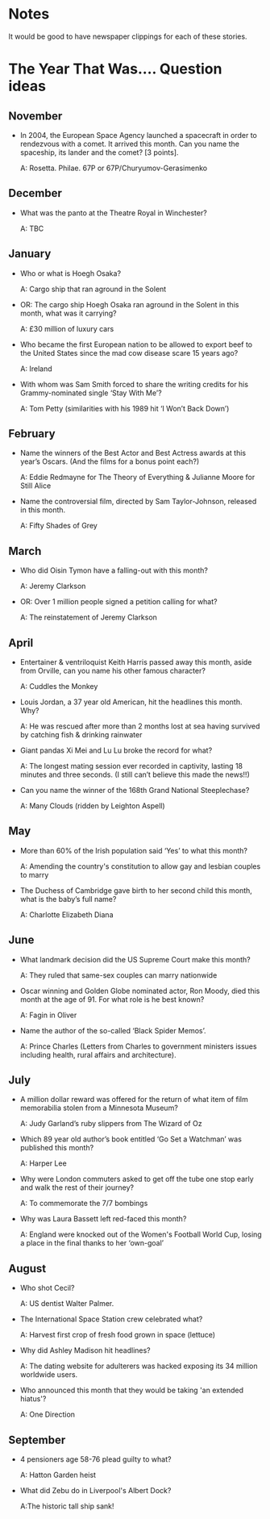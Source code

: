 Notes
=====
It would be good to have newspaper clippings for each of these stories.

The Year That Was.... Question ideas
====================================
November
--------
* In 2004, the European Space Agency launched a spacecraft in order to rendezvous with a comet. It arrived this month. Can you name the spaceship, its lander and the comet? [3 points].

    A: Rosetta. Philae. 67P or 67P/Churyumov-Gerasimenko

December
--------
* What was the panto at the Theatre Royal in Winchester?

    A: TBC
    
January
-------
* Who or what is Hoegh Osaka?

    A: Cargo ship that ran aground in the Solent

* OR: The cargo ship Hoegh Osaka ran aground in the Solent in this month, what was it carrying?

    A: £30 million of luxury cars

* Who became the first European nation to be allowed to export beef to the United States since the mad cow disease scare 15 years ago?

    A: Ireland

* With whom was Sam Smith forced to share the writing credits for his Grammy-nominated single ‘Stay With Me’?

    A: Tom Petty (similarities with his 1989 hit ‘I Won’t Back Down’)


February
--------
* Name the winners of the Best Actor and Best Actress awards at this year’s Oscars. (And the films for a bonus point each?)

    A: Eddie Redmayne for The Theory of Everything & Julianne Moore for Still Alice

* Name the controversial film, directed by Sam Taylor-Johnson, released in this month.

    A: Fifty Shades of Grey


March
-----
* Who did Oisin Tymon have a falling-out with this month?

    A: Jeremy Clarkson

* OR: Over 1 million people signed a petition calling for what?

    A: The reinstatement of Jeremy Clarkson 


April
-----
* Entertainer & ventriloquist Keith Harris passed away this month, aside from Orville, can you name his other famous character?

    A: Cuddles the Monkey

* Louis Jordan, a 37 year old American, hit the headlines this month.  Why?

    A: He was rescued after more than 2 months lost at sea having survived by catching fish & drinking rainwater

* Giant pandas Xi Mei and Lu Lu broke the record for what?

    A: The longest mating session ever recorded in captivity, lasting 18 minutes and three seconds. (I still can’t believe this made the news!!)

* Can you name the winner of the 168th Grand National Steeplechase?

    A: Many Clouds (ridden by Leighton Aspell)


May
---
* More than 60% of the Irish population said ‘Yes’ to what this month?

    A: Amending the country's constitution to allow gay and lesbian couples to marry

* The Duchess of Cambridge gave birth to her second child this month, what is the baby’s full name?

    A: Charlotte Elizabeth Diana


June
----
* What landmark decision did the US Supreme Court make this month?

    A: They ruled that same-sex couples can marry nationwide

* Oscar winning and Golden Globe nominated actor, Ron Moody, died this month at the age of 91.  For what role is he best known?

    A: Fagin in Oliver

* Name the author of the so-called ‘Black Spider Memos’.

    A: Prince Charles (Letters from Charles to government ministers issues including health, rural affairs and architecture).


July
----
* A million dollar reward was offered for the return of what item of film memorabilia stolen from a Minnesota Museum?

    A: Judy Garland’s ruby slippers from The Wizard of Oz

* Which 89 year old author’s book entitled ‘Go Set a Watchman’ was published this month?

    A: Harper Lee

* Why were London commuters asked to get off the tube one stop early and walk the rest of their journey?

    A: To commemorate the 7/7 bombings

* Why was Laura Bassett left red-faced this month?

    A: England were knocked out of the Women's Football World Cup, losing a place in the final thanks to her ‘own-goal’


August
------
* Who shot Cecil?

    A: US dentist Walter Palmer.

* The International Space Station crew celebrated what?

    A: Harvest first crop of fresh food grown in space (lettuce)

* Why did Ashley Madison hit headlines?

    A: The dating website for adulterers was hacked exposing its 34 million worldwide users.

* Who announced this month that they would be taking 'an extended hiatus'?

    A: One Direction


September
---------
* 4 pensioners age 58-76 plead guilty to what?

    A: Hatton Garden heist

* What did Zebu do in Liverpool's Albert Dock?

    A:The historic tall ship sank!


